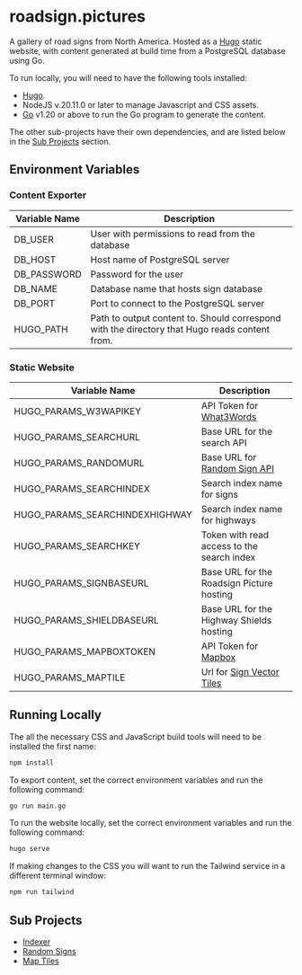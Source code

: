 # roadsign.pictures

A gallery of road signs from North America.  Hosted as a [Hugo](https://gohugo.io) static website, with content generated at build time from a PostgreSQL database using Go.

To run locally, you will need to have the following tools installed:
- [Hugo](https://gohugo.io/installation/).  
- NodeJS v.20.11.0 or later to manage Javascript and CSS assets.
- [Go](https://go.dev/doc/install) v1.20 or above to run the Go program to generate the content.

The other sub-projects have their own dependencies, and are listed below in the [Sub Projects](#sub-projects) section.

## Environment Variables

### Content Exporter
| Variable Name | Description |
----------------|------------------
| DB_USER | User with permissions to read from the database |
| DB_HOST | Host name of PostgreSQL server |
| DB_PASSWORD | Password for the user |
| DB_NAME | Database name that hosts sign database |
| DB_PORT | Port to connect to the PostgreSQL server |
| HUGO_PATH | Path to output content to.  Should correspond with the directory that Hugo reads content from. |

### Static Website
| Variable Name                   | Description                                         |
---------------------------------|-----------------------------------------------------
| HUGO_PARAMS_W3WAPIKEY           | API Token for [What3Words](https://what3words.com/) |
| HUGO_PARAMS_SEARCHURL           | Base URL for the search API                         |
| HUGO_PARAMS_RANDOMURL           | Base URL for [Random Sign API](random/README.md)    |
| HUGO_PARAMS_SEARCHINDEX         | Search index name for signs                         |
| HUGO_PARAMS_SEARCHINDEXHIGHWAY  | Search index name  for highways                     |
| HUGO_PARAMS_SEARCHKEY           | Token with read access to the search index          |
| HUGO_PARAMS_SIGNBASEURL         | Base URL for the Roadsign Picture hosting           |
| HUGO_PARAMS_SHIELDBASEURL       | Base URL for the Highway Shields hosting            |
| HUGO_PARAMS_MAPBOXTOKEN         | API Token for [Mapbox](https://www.mapbox.com)      |
| HUGO_PARAMS_MAPTILE             | Url for [Sign Vector Tiles](tiles/README.md)        |

## Running Locally

The all the necessary CSS and JavaScript build tools will need to be installed the first name:
```bash
npm install
```

To export content, set the correct environment variables and run the following command:
```bash
go run main.go
```

To run the website locally, set the correct environment variables and run the following command:
```bash
hugo serve
```

If making changes to the CSS you will want to run the Tailwind service in a different terminal window:
```bash
npm run tailwind
```

## Sub Projects
- [Indexer](index/README.md)
- [Random Signs](random/README.md)
- [Map Tiles](tiles/README.md)

